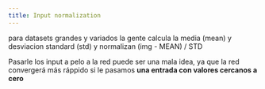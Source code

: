 ```yaml
---
title: Input normalization
---
```



para datasets grandes y variados
la gente calcula la media (mean) y desviacion standard (std)
y normalizan (img - MEAN) / STD


Pasarle los input a pelo a la red puede ser una mala idea, ya que la red convergerá más ráppido si le pasamos **una entrada con valores cercanos a cero**
